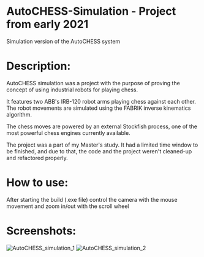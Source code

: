 # AutoCHESS-Simulation - Project from early 2021
Simulation version of the AutoCHESS system

# Description:
AutoCHESS simulation was a project with the purpose of proving the concept of using industrial robots for playing chess. 

It features two ABB's IRB-120 robot arms playing chess against each other. The robot movements are simulated using the FABRIK inverse kinematics algorithm.

The chess moves are powered by an external Stockfish process, one of the most powerful chess engines currently available.

The project was a part of my Master's study. It had a limited time window to be finished, and due to that, the code and the project weren't cleaned-up and refactored properly.

# How to use:
After starting the build (.exe file) control the camera with the mouse movement and zoom in/out with the scroll wheel

# Screenshots:
![AutoCHESS_simulation_1](https://user-images.githubusercontent.com/20684273/167597027-ea9c0673-f1b1-4d43-962b-1aab4d5f3539.png)
![AutoCHESS_simulation_2](https://user-images.githubusercontent.com/20684273/167597034-16b8af94-7955-4a92-8d0b-b5987b2738a2.png)
